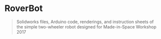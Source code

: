 # RoverBot

> Solidworks files, Arduino code, renderings, and instruction sheets of the simple two-wheeler robot designed for Made-in-Space Workshop 2017
